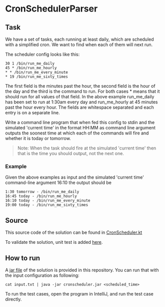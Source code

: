 # CronSchedulerParser

## Task

We have a set of tasks, each running at least daily, which are scheduled with a simplified cron. We want to find when
each of them will next run.

The scheduler config looks like this:

```
30 1 /bin/run_me_daily
45 * /bin/run_me_hourly
* * /bin/run_me_every_minute
* 19 /bin/run_me_sixty_times
```

The first field is the minutes past the hour, the second field is the hour of the day and the third is the command to
run. For both cases * means that it should run for all values of that field. In the above example run_me_daily has been
set to run at 1:30am every day and run_me_hourly at 45 minutes past the hour every hour. The fields are whitespace
separated and each entry is on a separate line.

Write a command line program that when fed this config to stdin and the simulated 'current time' in the format HH:MM as
command line argument outputs the soonest time at which each of the commands will fire and whether it is today or
tomorrow.

> Note: When the task should fire at the simulated 'current time' then that is the time you should output, not the next one.

### Example
Given the above examples as input and the simulated 'current time' command-line argument 16:10 the output should be

```
1:30 tomorrow - /bin/run_me_daily
16:45 today - /bin/run_me_hourly
16:10 today - /bin/run_me_every_minute
19:00 today - /bin/run_me_sixty_times
```

## Source 
This source code of the solution can be found in [CronScheduler.kt](/src/main/kotlin/CronScheduler.kt)

To validate the solution, unit test is added [here](/src/test/kotlin/CronSchedulerTest.kt). 

## How to run
A [jar file](cronscheduler.jar) of the solution is provided in this repository. You can run that with the input configuration as following:
```
cat input.txt | java -jar cronscheduler.jar <scheduled_time>
```

To run the test cases, open the program in IntelliJ, and run the test case directly.
